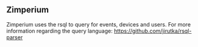 ## Zimperium
Zimperium uses the rsql to query for events, devices and users.
For more information regarding the query language: https://github.com/jirutka/rsql-parser
